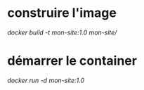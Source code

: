 # construire l'image
<em>docker build -t mon-site:1.0 mon-site/</em>

# démarrer le container
<em>docker run -d mon-site:1.0</em>
